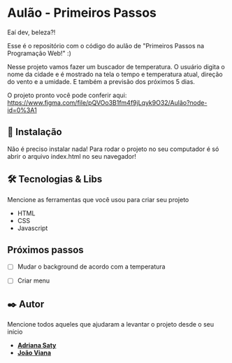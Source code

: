 # Aulão - Primeiros Passos

Eaí dev, beleza?!

Esse é o repositório com o código do aulão de "Primeiros Passos na Programação Web!" :)

Nesse projeto vamos fazer um buscador de temperatura. O usuário digita o nome da cidade e é mostrado na tela o tempo e temperatura atual, direção do vento e a umidade. E também a previsão dos próximos 5 dias.

O projeto pronto você pode conferir aqui: https://www.figma.com/file/pQVOo3B1fm4f9jLqyk9O32/Aulão?node-id=0%3A1

## 🔧 Instalação
Não é preciso instalar nada! 
Para rodar o projeto no seu computador é só abrir o arquivo index.html no seu navegador!


## 🛠️ Tecnologias & Libs

Mencione as ferramentas que você usou para criar seu projeto

* HTML
* CSS
* Javascript


## Próximos passos
- [ ] Mudar o background de acordo com a temperatura
- [ ] Criar menu


## ✒️ Autor
Mencione todos aqueles que ajudaram a levantar o projeto desde o seu início

* **[Adriana Saty](https://github.com/AdrianaSaty)** 
* **[João Viana](https://github.com/Jaumz)**
